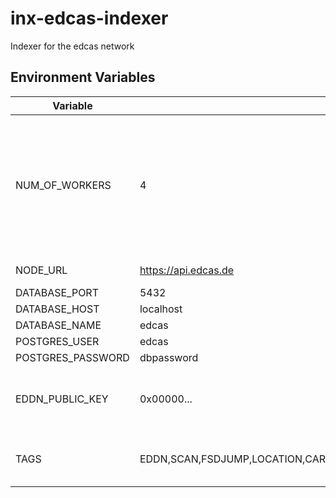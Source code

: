 # inx-edcas-indexer
Indexer for the edcas network

## Environment Variables

| Variable          | Example                                                               | Description                                                                                            |
|-------------------|-----------------------------------------------------------------------|--------------------------------------------------------------------------------------------------------|
| NUM_OF_WORKERS    | 4                                                                     | How many workers there are for pow. Usually this module doesn't need any computing power. Default is 4 |
| NODE_URL          | https://api.edcas.de                                                  | Url to your node                                                                                       |
| DATABASE_PORT     | 5432                                                                  |                                                                                                        |
| DATABASE_HOST     | localhost                                                             |                                                                                                        |
| DATABASE_NAME     | edcas                                                                 |                                                                                                        |
| POSTGRES_USER     | edcas                                                                 |                                                                                                        |
| POSTGRES_PASSWORD | dbpassword                                                            |                                                                                                        |
| EDDN_PUBLIC_KEY   | 0x00000...                                                            | Public key from inx-eddn module you trust                                                              |
| TAGS              | EDDN,SCAN,FSDJUMP,LOCATION,CARRIERJUMP,FSSBODYSIGNALS,SAASIGNALSFOUND | Tags the indexer should index                                                                          |
